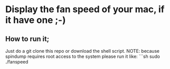 # Display the fan speed of your mac, if it have one ;-)

## How to run it;
Just do a git clone this repo or download the shell script.
NOTE: because spindump requires root access to the system please run it like: ```sh
sudo ./fanspeed
```
